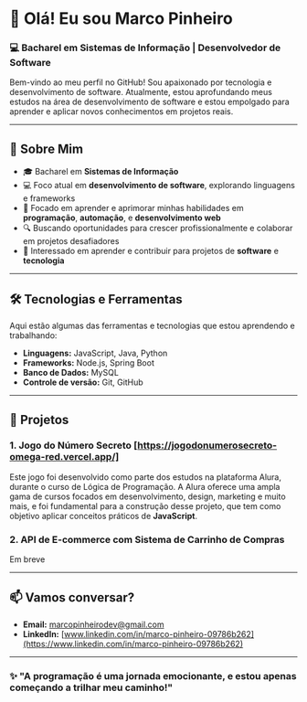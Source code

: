 # 👋 Olá! Eu sou Marco Pinheiro

### 💻 Bacharel em Sistemas de Informação | Desenvolvedor de Software

Bem-vindo ao meu perfil no GitHub! Sou apaixonado por tecnologia e desenvolvimento de software. Atualmente, estou aprofundando meus estudos na área de desenvolvimento de software e estou empolgado para aprender e aplicar novos conhecimentos em projetos reais.

---

## 🚀 Sobre Mim

- 🎓 Bacharel em **Sistemas de Informação**
- 💻 Foco atual em **desenvolvimento de software**, explorando linguagens e frameworks
- 🌱 Focado em aprender e aprimorar minhas habilidades em **programação**, **automação**, e **desenvolvimento web**
- 🔍 Buscando oportunidades para crescer profissionalmente e colaborar em projetos desafiadores
- 👯 Interessado em aprender e contribuir para projetos de **software** e **tecnologia**

---

## 🛠️ Tecnologias e Ferramentas

Aqui estão algumas das ferramentas e tecnologias que estou aprendendo e trabalhando:

- **Linguagens:** JavaScript, Java, Python
- **Frameworks:** Node.js, Spring Boot
- **Banco de Dados:** MySQL
- **Controle de versão:** Git, GitHub

---

## 📂 Projetos

### **1. Jogo do Número Secreto** [https://jogodonumerosecreto-omega-red.vercel.app/]
Este jogo foi desenvolvido como parte dos estudos na plataforma Alura, durante o curso de Lógica de Programação. A Alura oferece uma ampla gama de cursos focados em desenvolvimento, design, marketing e muito mais, e foi fundamental para a construção desse projeto, que tem como objetivo aplicar conceitos práticos de **JavaScript**.

### **2. API de E-commerce com Sistema de Carrinho de Compras**  
Em breve

---

## 📫 Vamos conversar?

- **Email:** marcopinheirodev@gmail.com
- **LinkedIn:** [www.linkedin.com/in/marco-pinheiro-09786b262](https://www.linkedin.com/in/marco-pinheiro-09786b262)

---

### ✨ "A programação é uma jornada emocionante, e estou apenas começando a trilhar meu caminho!"
